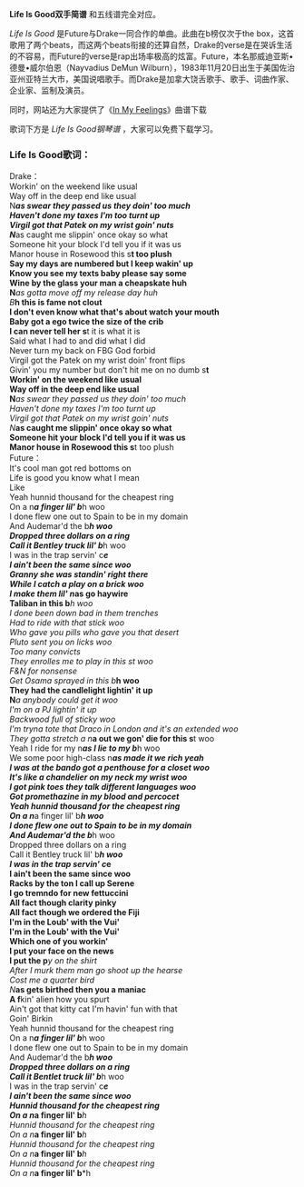 

**Life Is Good双手简谱** 和五线谱完全对应。

_Life Is Good_ 是Future与Drake一同合作的单曲。此曲在b榜仅次于the
box，这首歌用了两个beats，而这两个beats衔接的还算自然，Drake的verse是在哭诉生活的不容易，而Future的verse是rap出场率极高的炫富。Future，本名那威迪亚斯•德曼•威尔伯恩（Nayvadius
DeMun
Wilburn），1983年11月20日出生于美国佐治亚州亚特兰大市，美国说唱歌手。而Drake是加拿大饶舌歌手、歌手、词曲作家、企业家、监制及演员。

同时，网站还为大家提供了《[In My Feelings](Music-9528-In-My-Feelings-Drake.html "In My
Feelings")》曲谱下载

歌词下方是 _Life Is Good钢琴谱_ ，大家可以免费下载学习。

### Life Is Good歌词：

Drake：  
Workin' on the weekend like usual  
Way off in the deep end like usual  
N***as swear they passed us they doin' too much  
Haven't done my taxes I'm too turnt up  
Virgil got that Patek on my wrist goin' nuts  
N***as caught me slippin' once okay so what  
Someone hit your block I'd tell you if it was us  
Manor house in Rosewood this s**t too plush  
Say my days are numbered but I keep wakin' up  
Know you see my texts baby please say some  
Wine by the glass your man a cheapskate huh  
N***as gotta move off my release day huh  
B***h this is fame not clout  
I don't even know what that's about watch your mouth  
Baby got a ego twice the size of the crib  
I can never tell her s**t it is what it is  
Said what I had to and did what I did  
Never turn my back on FBG God forbid  
Virgil got the Patek on my wrist doin' front flips  
Givin' you my number but don't hit me on no dumb s**t  
Workin' on the weekend like usual  
Way off in the deep end like usual  
N***as swear they passed us they doin' too much  
Haven't done my taxes I'm too turnt up  
Virgil got that Patek on my wrist goin' nuts  
N***as caught me slippin' once okay so what  
Someone hit your block I'd tell you if it was us  
Manor house in Rosewood this s**t too plush  
Future：  
It's cool man got red bottoms on  
Life is good you know what I mean  
Like  
Yeah hunnid thousand for the cheapest ring  
On a n***a finger lil' b***h woo  
I done flew one out to Spain to be in my domain  
And Audemar'd the b***h woo  
Dropped three dollars on a ring  
Call it Bentley truck lil' b***h woo  
I was in the trap servin' c*****e  
I ain't been the same since woo  
Granny she was standin' right there  
While I catch a play on a brick woo  
I make them lil' n***as go haywire  
Taliban in this b***h woo  
I done been down bad in them trenches  
Had to ride with that stick woo  
Who gave you pills who gave you that desert  
Pluto sent you on licks woo  
Too many convicts  
They enrolles me to play in this s**t woo  
F&N for nonsense  
Get Osama sprayed in this b***h woo  
They had the candlelight lightin' it up  
N***a anybody could get it woo  
I'm on a PJ lightin' it up  
Backwood full of sticky woo  
I'm tryna tote that Draco in London and it's an extended woo  
They gotta stretch a n***a out we gon' die for this s**t woo  
Yeah I ride for my n***as I lie to my b***h woo  
We some poor high-class n***as made it we rich yeah  
I was at the bando got a penthouse for a closet woo  
It's like a chandelier on my neck my wrist woo  
I got pink toes they talk different languages woo  
Got promethazine in my blood and percocet  
Yeah hunnid thousand for the cheapest ring  
On a n***a finger lil' b***h woo  
I done flew one out to Spain to be in my domain  
And Audemar'd the b***h woo  
Dropped three dollars on a ring  
Call it Bentley truck lil' b***h woo  
I was in the trap servin' c*****e  
I ain't been the same since woo  
Racks by the ton I call up Serene  
I go tremndo for new fettuccini  
All fact though clarity pinky  
All fact though we ordered the Fiji  
I'm in the Loub' with the Vui'  
I'm in the Loub' with the Vui'  
Which one of you workin'  
I put your face on the news  
I put the p***y on the shirt  
After I murk them man go shoot up the hearse  
Cost me a quarter bird  
N***as gets birthed then you a maniac  
A f**kin' alien how you spurt  
Ain't got that kitty cat I'm havin' fun with that  
Goin' Birkin  
Yeah hunnid thousand for the cheapest ring  
On a n***a finger lil' b***h woo  
I done flew one out to Spain to be in my domain  
And Audemar'd the b***h woo  
Dropped three dollars on a ring  
Call it Bentlet truck lil' b***h woo  
I was in the trap servin' c*****e  
I ain't been the same since woo  
Hunnid thousand for the cheapest ring  
On a n***a finger lil' b***h  
Hunnid thousand for the cheapest ring  
On a n***a finger lil' b***h  
Hunnid thousand for the cheapest ring  
On a n***a finger lil' b***h  
Hunnid thousand for the cheapest ring  
On a n***a finger lil' b***h

